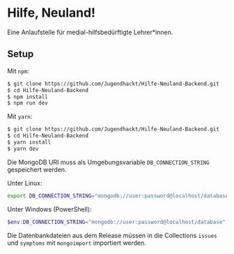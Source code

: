 # Hilfe, Neuland!

Eine Anlaufstelle für medial-hilfsbedürftigte Lehrer*innen.

## Setup

Mit `npm`:

```bash
$ git clone https://github.com/Jugendhackt/Hilfe-Neuland-Backend.git
$ cd Hilfe-Neuland-Backend
$ npm install
$ npm run dev
```

Mit `yarn`:

```bash
$ git clone https://github.com/Jugendhackt/Hilfe-Neuland-Backend.git
$ cd Hilfe-Neuland-Backend
$ yarn install
$ yarn dev
```

Die MongoDB URI muss als Umgebungsvariable `DB_CONNECTION_STRING` gespeichert werden.

Unter Linux:

```bash
export DB_CONNECTION_STRING="mongodb://user:password@localhost/database"
```

Unter Windows (PowerShell):
```powershell
$env:DB_CONNECTION_STRING="mongodb://user:password@localhost/database"
```

Die Datenbankdateien aus dem Release müssen in die Collections `issues` und `symptoms` mit `mongoimport` importiert werden.